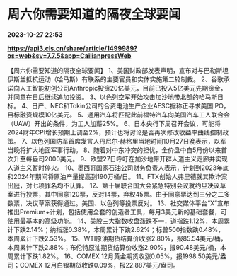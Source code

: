 # 周六你需要知道的隔夜全球要闻

**2023-10-27 22:53**

**https://api3.cls.cn/share/article/1499989?os=web&sv=7.7.5&app=CailianpressWeb**

【周六你需要知道的隔夜全球要闻】 1、美国财政部发表声明，宣布对与巴勒斯坦伊斯兰抵抗运动（哈马斯）有联系的主要官员和实体实施第二轮制裁。 2、谷歌承诺向人工智能初创公司Anthropic投资20亿美元，目前已投入5亿美元先期资金，并同意在日后继续追加投资。 3、以色列空军开始攻击加沙地带北部的哈马斯目标。 4、日产、NEC和Tokin公司的合资电池生产企业AESC据称正寻求美国IPO，目标融资规模10亿美元。 5、通用汽车将匹配此前福特汽车向美国汽车工人联合会（UAW）开出的条件，为工人加薪25%。 6、日本央行下周召开会议，可能将2024财年CPI增长预期上调至2%，预计也将讨论是否再次修改收益率曲线控制政策。 7、以色列国防军首席发言人丹尼尔·赫格里当地时间10月27日晚表示，以军当晚将扩大地面军事行动。 8、随着对中东冲突的担忧，金价盘中自5月份以来首次升至每盎司2000美元。 9、欧盟27日呼吁在加沙地带开辟人道主义走廊并实现人道主义暂时停火。 10、墨西哥国家石油公司财务负责人表示，计划到2023年底和2024年期间将原油产量提高到190万桶/日。 11、FTX创始人弗里德就其欺诈案出庭，对七项罪名均不认罪。 12、第十届联合国大会紧急特别会议就约旦决议草案进行投票，其中同意120票，反对14票，弃权45票。由于同意票达到三分之二多数票，决议草案获得通过。美国、以色列等投票反对。 13、社交媒体平台“X”宣布推出Premium+计划，包括使用全套的创造者工具，每月3美元新的基础套餐，可使用最基本的高级功能。 14、美股三大指数收盘涨跌不一，道指跌1.12%，本周累计下跌2.14%；纳指涨0.38%，本周累计下跌2.62%；标普500指数跌0.48%，本周累计下跌2.53%。 15、WTI原油期货结算价收涨2.80%，报85.54美元/桶，本周累计下跌2.88%；布伦特原油期货结算价收涨2.90%，报90.48美元/桶，本周累计下跌1.82%。 16、COMEX 12月黄金期货收涨0.05%，报1998.50美元/盎司；COMEX 12月白银期货收跌0.09%，报22.887美元/盎司。